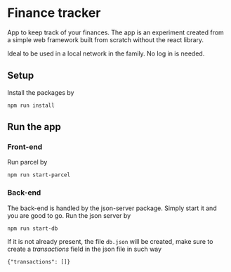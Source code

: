 # Finance tracker

App to keep track of your finances.
The app is an experiment created from a simple web framework built from scratch without the react library.

Ideal to be used in a local network in the family. No log in is needed.

## Setup

Install the packages by

<code>npm run install</code>

## Run the app

### Front-end

Run parcel by

<code>npm run start-parcel</code>

### Back-end

The back-end is handled by the json-server package. Simply start it and you are good to go.
Run the json server by

<code>npm run start-db</code>

If it is not already present, the file <code>db.json</code> will be created, make sure to create a <em>transactions</em> field in the json file in such way

<code>{"transactions": []}</code>
